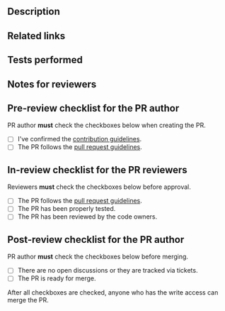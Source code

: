 ## Description

<!-- Write a brief description of this PR. -->

## Related links

<!-- Write the links related to this PR. -->

## Tests performed

<!-- Describe how you have tested this PR. -->

## Notes for reviewers

<!-- Write additional information if necessary. It should be written if there are related PRs that should be merged at the same time. -->

## Pre-review checklist for the PR author

PR author **must** check the checkboxes below when creating the PR.

- [ ] I've confirmed the [contribution guidelines].
- [ ] The PR follows the [pull request guidelines].

## In-review checklist for the PR reviewers

Reviewers **must** check the checkboxes below before approval.

- [ ] The PR follows the [pull request guidelines].
- [ ] The PR has been properly tested.
- [ ] The PR has been reviewed by the code owners.

## Post-review checklist for the PR author

PR author **must** check the checkboxes below before merging.

- [ ] There are no open discussions or they are tracked via tickets.
- [ ] The PR is ready for merge.

After all checkboxes are checked, anyone who has the write access can merge the PR.

[contribution guidelines]: https://autowarefoundation.github.io/autoware-documentation/main/contributing/
[pull request guidelines]: https://autowarefoundation.github.io/autoware-documentation/main/contributing/pull-request-guidelines/
